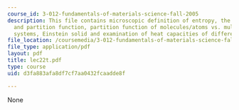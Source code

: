 ```yaml
---
course_id: 3-012-fundamentals-of-materials-science-fall-2005
description: This file contains microscopic definition of entropy, the boltzmann factor
  and partition function, partition function of molecules/atoms vs. multi molecular
  systems, Einstein solid and examination of heat capacities of different materials.
file_location: /coursemedia/3-012-fundamentals-of-materials-science-fall-2005/d3fa883afa8df7cf7aa0432fcaadde8f_lec22t.pdf
file_type: application/pdf
layout: pdf
title: lec22t.pdf
type: course
uid: d3fa883afa8df7cf7aa0432fcaadde8f

---
```

None